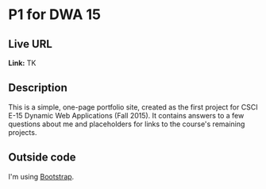 # P1 for DWA 15

## Live URL
**Link:** TK

## Description
This is a simple, one-page portfolio site, created as the first project for CSCI E-15 Dynamic Web Applications (Fall 2015). It contains answers to a few questions about me and placeholders for links to the course's remaining projects.

## Outside code

I'm using [Bootstrap](http://getbootstrap.com/).